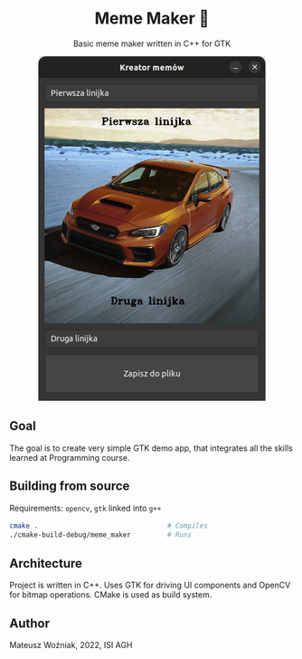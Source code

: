 <div align="center">

# Meme Maker 🚀

Basic meme maker written in C++ for GTK

![screenshot.png](screenshot.png)

</div>

## Goal
The goal is to create very simple GTK demo app, that integrates all the skills learned at Programming course.

## Building from source
Requirements: `opencv`, `gtk` linked into `g++`
```bash
cmake .                                # Compiles
./cmake-build-debug/meme_maker         # Runs 
```

## Architecture
Project is written in C++. Uses GTK for driving UI components and OpenCV for bitmap operations. CMake is used as build system.

## Author
Mateusz Woźniak, 2022, ISI AGH

